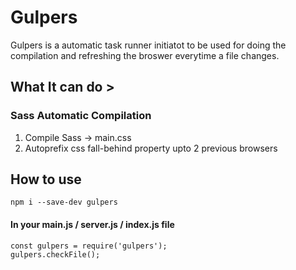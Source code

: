 # Gulpers
Gulpers is a automatic task runner initiatot to be used for doing the compilation and refreshing the broswer everytime a file changes.

## What It can do >  

### Sass Automatic Compilation  

1. Compile Sass -> main.css   
2. Autoprefix css fall-behind property upto 2 previous browsers

## How to use

    npm i --save-dev gulpers

#### In your main.js / server.js / index.js file
 
    const gulpers = require('gulpers');
    gulpers.checkFile();

